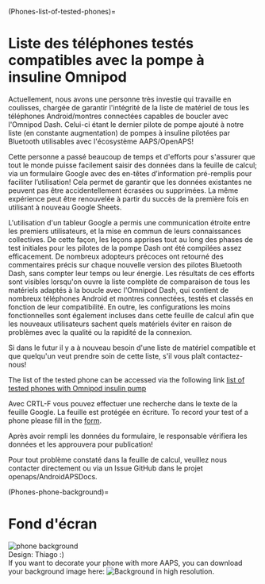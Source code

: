 (Phones-list-of-tested-phones)=
# Liste des téléphones testés compatibles avec la pompe à insuline Omnipod

Actuellement, nous avons une personne très investie qui travaille en coulisses, chargée de garantir l'intégrité de la liste de matériel de tous les téléphones Android/montres connectées capables de boucler avec l'Omnipod Dash. Celui-ci étant le dernier pilote de pompe ajouté à notre liste (en constante augmentation) de pompes à insuline pilotées par Bluetooth utilisables avec l'écosystème AAPS/OpenAPS!

Cette personne a passé beaucoup de temps et d'efforts pour s'assurer que tout le monde puisse facilement saisir des données dans la feuille de calcul; via un formulaire Google avec des en-têtes d’information pré-remplis pour faciliter l’utilisation! Cela permet de garantir que les données existantes ne peuvent pas être accidentellement écrasées ou supprimées. La même expérience peut être renouvelée à partir du succès de la première fois en utilisant à nouveau Google Sheets.

L'utilisation d'un tableur Google a permis une communication étroite entre les premiers utilisateurs, et la mise en commun de leurs connaissances collectives. De cette façon, les leçons apprises tout au long des phases de test initiales pour les pilotes de la pompe Dash ont été compilées assez efficacement. De nombreux adopteurs précoces ont retourné des commentaires précis sur chaque nouvelle version des pilotes Bluetooth Dash, sans compter leur temps ou leur énergie. Les résultats de ces efforts sont visibles lorsqu'on ouvre la liste complète de comparaison de tous les matériels adaptés à la boucle avec l'Omnipod Dash, qui contient de nombreux téléphones Android et montres connectées, testés et classés en fonction de leur compatibilité. En outre, les configurations les moins fonctionnelles sont également incluses dans cette feuille de calcul afin que les nouveaux utilisateurs sachent quels matériels éviter en raison de problèmes avec la qualité ou la rapidité de la connexion.

Si dans le futur il y a à nouveau besoin d'une liste de matériel compatible et que quelqu'un veut prendre soin de cette liste, s'il vous plaît contactez-nous!

The list of the tested phone can be accessed via the following link [list of tested phones with Omnipod insulin pump](https://docs.google.com/spreadsheets/d/1zO-Vf3wv0jji5Gflk6pe48oi348ApF5RvMcI6NG5TnY)

Avec CRTL-F vous pouvez effectuer une recherche dans le texte de la feuille Google. La feuille est protégée en écriture. To record your test of a phone please fill in the [form](https://forms.gle/g7GbSkMCTfFrWKjSA).

Après avoir rempli les données du formulaire, le responsable vérifiera les données et les approuvera pour publication!

Pour tout problème constaté dans la feuille de calcul, veuillez nous contacter directement ou via un Issue GitHub dans le projet openaps/AndroidAPSDocs.

(Phones-phone-background)=
# Fond d'écran

![phone background](../images/bg_phone_thump.jpg) </br> Design: Thiago :) </br> If you want to decorate your phone with more AAPS, you can download your background image here: ![Background in high resolution.](../images/bg_phone.jpg)
